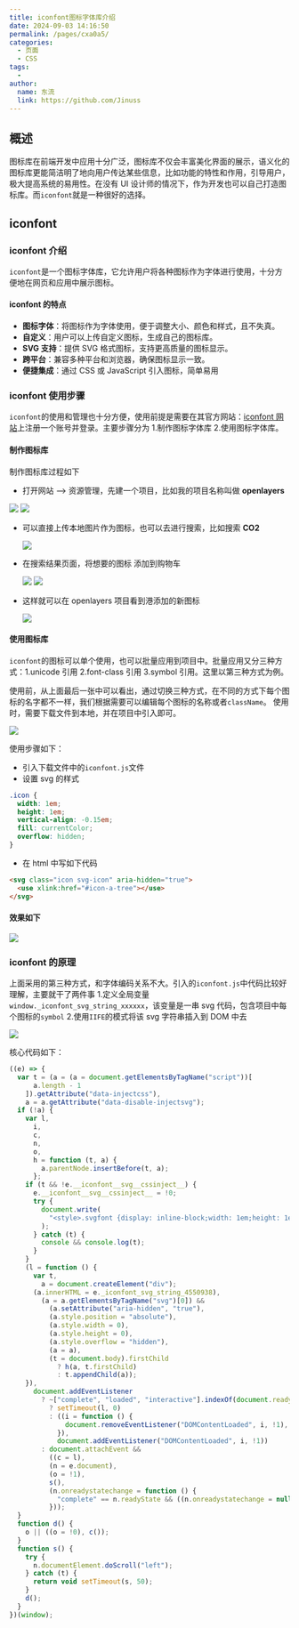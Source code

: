 ```yaml
---
title: iconfont图标字体库介绍
date: 2024-09-03 14:16:50
permalink: /pages/cxa0a5/
categories:
  - 页面
  - CSS
tags:
  -
author:
  name: 东流
  link: https://github.com/Jinuss
---
```


## 概述

图标库在前端开发中应用十分广泛，图标库不仅会丰富美化界面的展示，语义化的图标库更能简洁明了地向用户传达某些信息，比如功能的特性和作用，引导用户，极大提高系统的易用性。在没有 UI 设计师的情况下，作为开发也可以自己打造图标库。而`iconfont`就是一种很好的选择。

## iconfont

### iconfont 介绍

`iconfont`是一个图标字体库，它允许用户将各种图标作为字体进行使用，十分方便地在网页和应用中展示图标。

#### iconfont 的特点

- **图标字体**：将图标作为字体使用，便于调整大小、颜色和样式，且不失真。
- **自定义**：用户可以上传自定义图标，生成自己的图标库。
- **SVG 支持**：提供 SVG 格式图标，支持更高质量的图标显示。
- **跨平台**：兼容多种平台和浏览器，确保图标显示一致。
- **便捷集成**：通过 CSS 或 JavaScript 引入图标，简单易用

### iconfont 使用步骤

`iconfont`的使用和管理也十分方便，使用前提是需要在其官方网站：[iconfont 网站](https://www.iconfont.cn/)上注册一个账号并登录。主要步骤分为 1.制作图标字体库 2.使用图标字体库。

#### 制作图标库

制作图标库过程如下

- 打开网站 ——> 资源管理，先建一个项目，比如我的项目名称叫做 **openlayers**

 <img src="../../Demo/image/iconfont-1.png"/>
 <img src="../../Demo/image/iconfont-2.png"/>

- 可以直接上传本地图片作为图标，也可以去进行搜索，比如搜索 **CO2**

  <img src="../../Demo/image/iconfont-3.png"/>

- 在搜索结果页面，将想要的图标 添加到购物车

  <img src="../../Demo/image/iconfont-4.png"/>
  <img src="../../Demo/image/iconfont-5.png"/>

- 这样就可以在 openlayers 项目看到港添加的新图标

  <img src="../../Demo/image/iconfont-6.png"/>

#### 使用图标库

`iconfont`的图标可以单个使用，也可以批量应用到项目中。批量应用又分三种方式：1.unicode 引用 2.font-class 引用 3.symbol 引用。这里以第三种方式为例。

使用前，从上面最后一张中可以看出，通过切换三种方式，在不同的方式下每个图标的名字都不一样，我们根据需要可以编辑每个图标的名称或者`className`。
使用时，需要下载文件到本地，并在项目中引入即可。

<img src="../../Demo/image/iconfont-7.png"/>

使用步骤如下：

- 引入下载文件中的`iconfont.js`文件
- 设置 svg 的样式

```css
.icon {
  width: 1em;
  height: 1em;
  vertical-align: -0.15em;
  fill: currentColor;
  overflow: hidden;
}
```

- 在 html 中写如下代码

```html
<svg class="icon svg-icon" aria-hidden="true">
  <use xlink:href="#icon-a-tree"></use>
</svg>
```

#### 效果如下

<img src="../../Demo/image/iconfont-8.png"/>

### iconfont 的原理

上面采用的第三种方式，和字体编码关系不大。引入的`iconfont.js`中代码比较好理解，主要就干了两件事 1.定义全局变量`window._iconfont_svg_string_xxxxxx`，该变量是一串 svg 代码，包含项目中每个图标的`symbol` 2.使用`IIFE`的模式将该 svg 字符串插入到 DOM 中去

<img src="../../Demo/image/iconfont-9.png"/>

核心代码如下：

```js
((e) => {
  var t = (a = (a = document.getElementsByTagName("script"))[
      a.length - 1
    ]).getAttribute("data-injectcss"),
    a = a.getAttribute("data-disable-injectsvg");
  if (!a) {
    var l,
      i,
      c,
      n,
      o,
      h = function (t, a) {
        a.parentNode.insertBefore(t, a);
      };
    if (t && !e.__iconfont__svg__cssinject__) {
      e.__iconfont__svg__cssinject__ = !0;
      try {
        document.write(
          "<style>.svgfont {display: inline-block;width: 1em;height: 1em;fill: currentColor;vertical-align: -0.1em;font-size:16px;}</style>"
        );
      } catch (t) {
        console && console.log(t);
      }
    }
    (l = function () {
      var t,
        a = document.createElement("div");
      (a.innerHTML = e._iconfont_svg_string_4550938),
        (a = a.getElementsByTagName("svg")[0]) &&
          (a.setAttribute("aria-hidden", "true"),
          (a.style.position = "absolute"),
          (a.style.width = 0),
          (a.style.height = 0),
          (a.style.overflow = "hidden"),
          (a = a),
          (t = document.body).firstChild
            ? h(a, t.firstChild)
            : t.appendChild(a));
    }),
      document.addEventListener
        ? ~["complete", "loaded", "interactive"].indexOf(document.readyState)
          ? setTimeout(l, 0)
          : ((i = function () {
              document.removeEventListener("DOMContentLoaded", i, !1), l();
            }),
            document.addEventListener("DOMContentLoaded", i, !1))
        : document.attachEvent &&
          ((c = l),
          (n = e.document),
          (o = !1),
          s(),
          (n.onreadystatechange = function () {
            "complete" == n.readyState && ((n.onreadystatechange = null), d());
          }));
  }
  function d() {
    o || ((o = !0), c());
  }
  function s() {
    try {
      n.documentElement.doScroll("left");
    } catch (t) {
      return void setTimeout(s, 50);
    }
    d();
  }
})(window);
```
